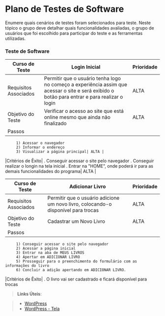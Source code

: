 # Plano de Testes de Software


Enumere quais cenários de testes foram selecionados para teste. Neste tópico o grupo deve detalhar quais funcionalidades avaliadas, o grupo de usuários que foi escolhido para participar do teste e as ferramentas utilizadas.
 

### Teste de Software

|Curso de Teste    | Login Inicial  | Prioridade |
|------|-----------------------------------------|----|
|Requisitos Associados| Permitir que o usuário tenha logo no começo a experiência assim que acessar o site e será exibido o botão para entrar e para realizar o login  | ALTA | 
|Objetivo do Teste| Verificar o acesso ao site que está online mesmo que ainda não finalizado  | ALTA |
|Passos| 
         1) Acessar o navegador
         2) Informar o endereço
         3) Visualizar a página principal| ALTA |
         
|Critérios de Êxito|  . Conseguir acessar o site pelo navegador 
                      . Conseguir realizar o longin na tela inicial
                      . Entrar na "HOME", onde poderá ir para as demais funcionalidades do programa| ALTA |

|Curso de Teste    | Adicionar Livro  | Prioridade |
|------|-----------------------------------------|----|
|Requisitos Associados| Permitir que o usuário adicione um novo livro, colocando-o disponível para trocas  | ALTA | 
|Objetivo do Teste| Cadastrar um Novo Livro  | ALTA |
|Passos| 
         1) Conseguir acessar o site pelo navegador 
         2) Acessar a página inicial
         3) Entrar na aba de MEUS LIVROS
         4) Apertar em ADICIONAR LIVRO
         5) Prosseguir para o preenchimento do formulário com as informações do livro
         6) Concluir a adição apertando em ADICIONAR LIVRO.
         
|Critérios de Êxito|  . O livro vai ser cadastrado e ficará disponível para trocas

 
> **Links Úteis**:

> - [WordPress](https://portflioluizpedro.000webhostapp.com/wp-admin/edit.php?post_type=page)
> - [WordPress - Tela](https://portflioluizpedro.000webhostapp.com/)
